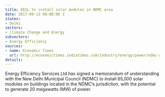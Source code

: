 ```yaml
---
title: EESL to install solar modules in NDMC area
date: 2017-09-13 00:00:00 Z
states:
- Delhi
sectors:
- Climate Change and Energy
subsectors:
- Energy Efficiency
sources:
- name: Economic Times
  url: http://economictimes.indiatimes.com/industry/energy/power/ndmc-areas-to-get-65000-systems-to-tap-suns-power/articleshow/60419941.cms
details: 
---
```


Energy Efficiency Services Ltd has signed a memorandum of understanding with the New Delhi Municipal Council (NDMC) to install 65,000 solar modules on buildings located in the NDMC’s jurisdiction, with the potential to generate 20 megawatts (MW) of power. 
